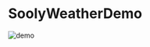 # SoolyWeatherDemo
![demo](http://upload-images.jianshu.io/upload_images/3022458-251bba9af06137ea.gif?imageMogr2/auto-orient/strip)
